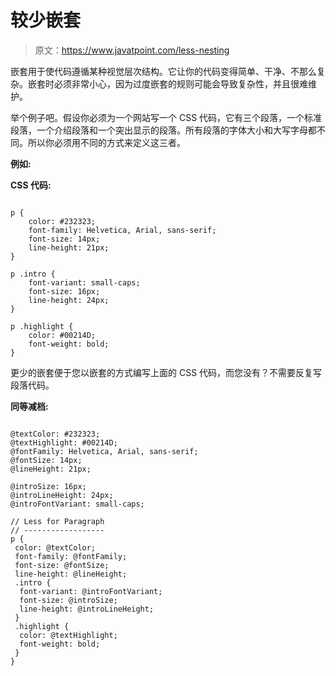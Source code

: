 # 较少嵌套

> 原文：<https://www.javatpoint.com/less-nesting>

嵌套用于使代码遵循某种视觉层次结构。它让你的代码变得简单、干净、不那么复杂。嵌套时必须非常小心，因为过度嵌套的规则可能会导致复杂性，并且很难维护。

举个例子吧。假设你必须为一个网站写一个 CSS 代码，它有三个段落，一个标准段落，一个介绍段落和一个突出显示的段落。所有段落的字体大小和大写字母都不同。所以你必须用不同的方式来定义这三者。

**例如:**

**CSS 代码:**

```

p {
    color: #232323;
    font-family: Helvetica, Arial, sans-serif;
    font-size: 14px;
    line-height: 21px;
}

p .intro {
    font-variant: small-caps;
    font-size: 16px;
    line-height: 24px;
}

p .highlight {
    color: #00214D;
    font-weight: bold;
}

```

更少的嵌套便于您以嵌套的方式编写上面的 CSS 代码，而您没有？不需要反复写段落代码。

**同等减档:**

```

@textColor: #232323;
@textHighlight: #00214D;
@fontFamily: Helvetica, Arial, sans-serif;
@fontSize: 14px;
@lineHeight: 21px;

@introSize: 16px;
@introLineHeight: 24px;
@introFontVariant: small-caps;

// Less for Paragraph
// ------------------
p {
 color: @textColor;
 font-family: @fontFamily;
 font-size: @fontSize;
 line-height: @lineHeight;
 .intro {
  font-variant: @introFontVariant;
  font-size: @introSize;
  line-height: @introLineHeight;
 } 
 .highlight {
  color: @textHighlight;
  font-weight: bold;
 } 
}

```